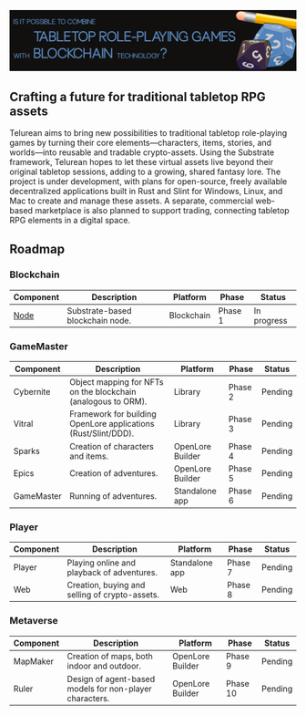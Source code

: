 ![OpenLore Banner](../images/banner.png)

## Crafting a future for traditional tabletop RPG assets

Telurean aims to bring new possibilities to traditional tabletop role-playing games by turning their core elements—characters, items, stories, and worlds—into reusable and tradable crypto-assets. Using the Substrate framework, Telurean hopes to let these virtual assets live beyond their original tabletop sessions, adding to a growing, shared fantasy lore. The project is under development, with plans for open-source, freely available decentralized applications built in Rust and Slint for Windows, Linux, and Mac to create and manage these assets. A separate, commercial web-based marketplace is also planned to support trading, connecting tabletop RPG elements in a digital space.

## Roadmap

### Blockchain

| Component     | Description                                                    | Platform            | Phase     | Status      |
|---------------|----------------------------------------------------------------|---------------------|-----------|-------------|
| [Node](https://github.com/telurean/node)          | Substrate-based blockchain node.                               | Blockchain          | Phase 1 | In progress |

### GameMaster

| Component     | Description                                                    | Platform            | Phase   | Status      |
|---------------|----------------------------------------------------------------|---------------------|---------|-------------|
| Cybernite     | Object mapping for NFTs on the blockchain (analogous to ORM).  | Library             | Phase 2 | Pending     |
| Vitral        | Framework for building OpenLore applications (Rust/Slint/DDD). | Library             | Phase 3 | Pending     |
| Sparks        | Creation of characters and items.                              | OpenLore Builder    | Phase 4 | Pending     |
| Epics         | Creation of adventures.                                        | OpenLore Builder    | Phase 5 | Pending     |
| GameMaster    | Running of adventures.                                         | Standalone app      | Phase 6 | Pending     |

### Player

| Component  | Description                                                  | Platform            | Phase   | Status      |
|------------|--------------------------------------------------------------|---------------------|---------|-------------|
| Player     | Playing online and playback of adventures.                   | Standalone app      | Phase 7 | Pending     |
| Web        | Creation, buying and selling of crypto-assets.               | Web                 | Phase 8 | Pending     |

### Metaverse

| Component     | Description                                                  | Platform            | Phase    | Status      |
|---------------|--------------------------------------------------------------|---------------------|----------|-------------|
| MapMaker      | Creation of maps, both indoor and outdoor.                   | OpenLore Builder    | Phase 9  | Pending     |
| Ruler         | Design of agent-based models for non-player characters.      | OpenLore Builder    | Phase 10 | Pending     |
